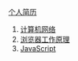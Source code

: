 [个人简历](./Aboutme.md)

1. [计算机网络](./1.计算机网络/readme.md)
2. [浏览器工作原理](./2.浏览器工作原理/readme.md)
3. [JavaScript](./3.JavaScript/readme.md)


